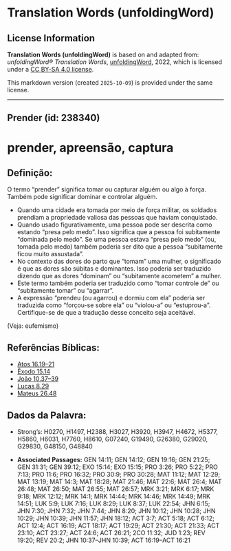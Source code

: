 # Translation Words (unfoldingWord)

## License Information

**Translation Words (unfoldingWord)** is based on and adapted from: _unfoldingWord® Translation Words_, [unfoldingWord](https://unfoldingword.org/utw), 2022, which is licensed under a [CC BY-SA 4.0 license](https://creativecommons.org/licenses/by-sa/4.0/legalcode.en).

This markdown version (created `2025-10-09`) is provided under the same license.



--------------------------------

## Prender (id: 238340)

prender, apreensão, captura
===========================

Definição:
----------

O termo “prender” significa tomar ou capturar alguém ou algo à força. Também pode significar dominar e controlar alguém.

* Quando uma cidade era tomada por meio de força militar, os soldados prendiam a propriedade valiosa das pessoas que haviam conquistado.
* Quando usado figurativamente, uma pessoa pode ser descrita como estando “presa pelo medo”. Isso significa que a pessoa foi subitamente “dominada pelo medo”. Se uma pessoa estava “presa pelo medo” (ou, tomada pelo medo) também poderia ser dito que a pessoa “subitamente ficou muito assustada”.
* No contexto das dores do parto que “tomam” uma mulher, o significado é que as dores são súbitas e dominantes. Isso poderia ser traduzido dizendo que as dores “dominam” ou “subitamente acometem” a mulher.
* Este termo também poderia ser traduzido como “tomar controle de” ou “subitamente tomar” ou “agarrar”.
* A expressão “prendeu (ou agarrou) e dormiu com ela” poderia ser traduzida como “forçou\-se sobre ela” ou “violou\-a” ou “estuprou\-a”. Certifique\-se de que a tradução desse conceito seja aceitável.

(Veja: eufemismo)

Referências Bíblicas:
---------------------

* [Atos 16\.19–21](https://ref.ly/Acts16:19-Acts16:21)
* [Êxodo 15\.14](https://ref.ly/Exod15:14)
* [João 10\.37–39](https://ref.ly/John10:37-John10:39)
* [Lucas 8\.29](https://ref.ly/Luke8:29)
* [Mateus 26\.48](https://ref.ly/Matt26:48)

Dados da Palavra:
-----------------

* Strong’s: H0270, H1497, H2388, H3027, H3920, H3947, H4672, H5377, H5860, H6031, H7760, H8610, G07240, G19490, G26380, G29020, G29830, G48150, G48840

* **Associated Passages:** GEN 14:11; GEN 14:12; GEN 19:16; GEN 21:25; GEN 31:31; GEN 39:12; EXO 15:14; EXO 15:15; PRO 3:26; PRO 5:22; PRO 7:13; PRO 11:6; PRO 16:32; PRO 30:9; PRO 30:28; MAT 11:12; MAT 12:29; MAT 13:19; MAT 14:3; MAT 18:28; MAT 21:46; MAT 22:6; MAT 26:4; MAT 26:48; MAT 26:50; MAT 26:55; MAT 26:57; MRK 3:21; MRK 6:17; MRK 9:18; MRK 12:12; MRK 14:1; MRK 14:44; MRK 14:46; MRK 14:49; MRK 14:51; LUK 5:9; LUK 7:16; LUK 8:29; LUK 8:37; LUK 22:54; JHN 6:15; JHN 7:30; JHN 7:32; JHN 7:44; JHN 8:20; JHN 10:12; JHN 10:28; JHN 10:29; JHN 10:39; JHN 11:57; JHN 18:12; ACT 3:7; ACT 5:18; ACT 6:12; ACT 12:4; ACT 16:19; ACT 18:17; ACT 19:29; ACT 21:30; ACT 21:33; ACT 23:10; ACT 23:27; ACT 24:6; ACT 26:21; 2CO 11:32; JUD 1:23; REV 19:20; REV 20:2; JHN 10:37–JHN 10:39; ACT 16:19–ACT 16:21

